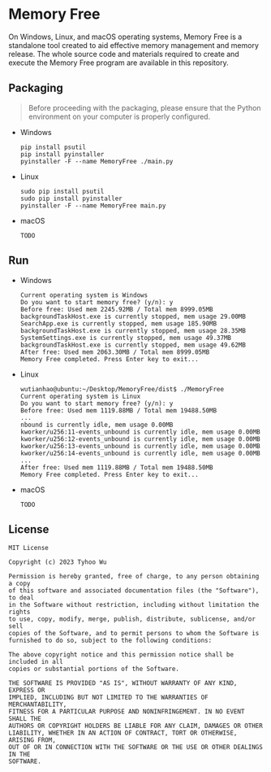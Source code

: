 # Memory Free

On Windows, Linux, and macOS operating systems, Memory Free is a standalone tool created to aid effective memory management and memory release. The whole source code and materials required to create and execute the Memory Free program are available in this repository.

## Packaging

> Before proceeding with the packaging, please ensure that the Python environment on your computer is properly configured.

+ Windows
  ```
  pip install psutil
  pip install pyinstaller
  pyinstaller -F --name MemoryFree ./main.py
  ```

+ Linux
  ```
  sudo pip install psutil
  sudo pip install pyinstaller
  pyinstaller -F --name MemoryFree main.py
  ```

+ macOS
  ```
  TODO
  ```

## Run

+ Windows
  ```
  Current operating system is Windows
  Do you want to start memory free? (y/n): y
  Before free: Used mem 2245.92MB / Total mem 8999.05MB
  backgroundTaskHost.exe is currently stopped, mem usage 29.00MB
  SearchApp.exe is currently stopped, mem usage 185.90MB
  backgroundTaskHost.exe is currently stopped, mem usage 28.35MB
  SystemSettings.exe is currently stopped, mem usage 49.37MB
  backgroundTaskHost.exe is currently stopped, mem usage 49.62MB
  After free: Used mem 2063.30MB / Total mem 8999.05MB
  Memory Free completed. Press Enter key to exit...
  ```

+ Linux
  ```
  wutianhao@ubuntu:~/Desktop/MemoryFree/dist$ ./MemoryFree
  Current operating system is Linux
  Do you want to start memory free? (y/n): y
  Before free: Used mem 1119.88MB / Total mem 19488.50MB
  ...
  nbound is currently idle, mem usage 0.00MB
  kworker/u256:11-events_unbound is currently idle, mem usage 0.00MB
  kworker/u256:12-events_unbound is currently idle, mem usage 0.00MB
  kworker/u256:13-events_unbound is currently idle, mem usage 0.00MB
  kworker/u256:14-events_unbound is currently idle, mem usage 0.00MB
  ...
  After free: Used mem 1119.88MB / Total mem 19488.50MB
  Memory Free completed. Press Enter key to exit...
  ```

+ macOS
  ```
  TODO
  ```

## License

```
MIT License

Copyright (c) 2023 Tyhoo Wu

Permission is hereby granted, free of charge, to any person obtaining a copy
of this software and associated documentation files (the "Software"), to deal
in the Software without restriction, including without limitation the rights
to use, copy, modify, merge, publish, distribute, sublicense, and/or sell
copies of the Software, and to permit persons to whom the Software is
furnished to do so, subject to the following conditions:

The above copyright notice and this permission notice shall be included in all
copies or substantial portions of the Software.

THE SOFTWARE IS PROVIDED "AS IS", WITHOUT WARRANTY OF ANY KIND, EXPRESS OR
IMPLIED, INCLUDING BUT NOT LIMITED TO THE WARRANTIES OF MERCHANTABILITY,
FITNESS FOR A PARTICULAR PURPOSE AND NONINFRINGEMENT. IN NO EVENT SHALL THE
AUTHORS OR COPYRIGHT HOLDERS BE LIABLE FOR ANY CLAIM, DAMAGES OR OTHER
LIABILITY, WHETHER IN AN ACTION OF CONTRACT, TORT OR OTHERWISE, ARISING FROM,
OUT OF OR IN CONNECTION WITH THE SOFTWARE OR THE USE OR OTHER DEALINGS IN THE
SOFTWARE.
```
